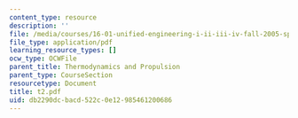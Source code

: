 ```yaml
---
content_type: resource
description: ''
file: /media/courses/16-01-unified-engineering-i-ii-iii-iv-fall-2005-spring-2006/db2290dcbacd522c0e12985461200686_t2.pdf
file_type: application/pdf
learning_resource_types: []
ocw_type: OCWFile
parent_title: Thermodynamics and Propulsion
parent_type: CourseSection
resourcetype: Document
title: t2.pdf
uid: db2290dc-bacd-522c-0e12-985461200686
---
```

